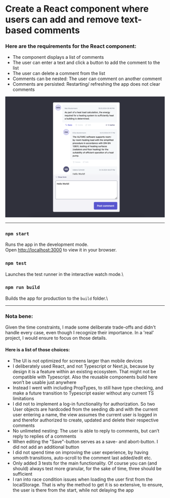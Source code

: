 
# Create a React component where users can add and remove text-based comments

### Here are the requirements for the React component:
- The component displays a list of comments
- The user can enter a text and click a button to add the comment to the list
- The user can delete a comment from the list
- Comments can be nested: The user can comment on another comment
- Comments are persisted: Restarting/ refreshing the app does not clear comments

![Getting Started](view.png)

------

### `npm start`
Runs the app in the development mode.\
Open [http://localhost:3000](http://localhost:3000) to view it in your browser.

### `npm test`
Launches the test runner in the interactive watch mode.\

### `npm run build`

Builds the app for production to the `build` folder.\

---

### Nota bene:
Given the time constraints, I made some deliberate trade-offs and didn't handle every case, even though I recognize their importance. In a 'real' project, I would ensure to focus on those details.

#### Here is a list of those choices:
- The UI is not optimized for screens larger than mobile devices
- I deliberately used React, and not Typescript or Next.js, because by design it is a feature within an existing ecosystem. That might not be compatible with Typescript. Also the reusable components build here won’t be usable just anywhere
- Instead I went with including PropTypes, to still have type checking, and make a future transition to Typescript easier without any current TS limitations
- I did not to implement a log-in functionality for authorization. So two User objects are hardcoded from the seeding db and with the current user entering a name, the view assumes the current user is logged in and therefor authorized to create, updated and delete their respective comments
- No unlimeted nesting: The user is able to reply to comments, but can’t reply to replies of a comments
- When editing the "Save"-button serves as a save- and abort-button. I did not add an additional button
- I did not spend time on improving the user experience, by having smooth transitions, auto-scroll to the comment last added/edit etc.
- Only added 3 tests for the main functionality. Of course you can (and should) always test more granular, for the sake of time, three should be sufficient
- I ran into race condition issues when loading the user first from the localStorage. That is why the method to get it is so extensive, to ensure, the user is there from the start, while not delaying the app